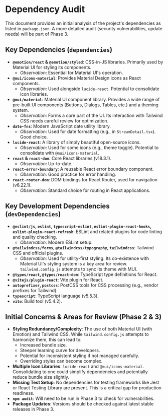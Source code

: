 # Dependency Audit

This document provides an initial analysis of the project's dependencies as listed in `package.json`. A more detailed audit (security vulnerabilities, update needs) will be part of Phase 3.

## Key Dependencies (`dependencies`)

- **`@emotion/react` & `@emotion/styled`**: CSS-in-JS libraries. Primarily used by Material UI for styling its components.
    - *Observation*: Essential for Material UI's operation.
- **`@mui/icons-material`**: Provides Material Design icons as React components.
    - *Observation*: Used alongside `lucide-react`. Potential to consolidate icon libraries.
- **`@mui/material`**: Material UI component library. Provides a wide range of pre-built UI components (Buttons, Dialogs, Tables, etc.) and a theming system.
    - *Observation*: Forms a core part of the UI. Its interaction with Tailwind CSS needs careful review for optimization.
- **`date-fns`**: Modern JavaScript date utility library.
    - *Observation*: Used for date formatting (e.g., in `StreamDetail.tsx`). Good choice.
- **`lucide-react`**: A library of simply beautiful open-source icons.
    - *Observation*: Used for some icons (e.g., theme toggle). Potential to consolidate with `@mui/icons-material`.
- **`react` & `react-dom`**: Core React libraries (v18.3.1).
    - *Observation*: Up-to-date.
- **`react-error-boundary`**: A reusable React error boundary component.
    - *Observation*: Good practice for error handling.
- **`react-router-dom`**: DOM bindings for React Router, used for navigation (v6.22.1).
    - *Observation*: Standard choice for routing in React applications.

## Key Development Dependencies (`devDependencies`)

- **`@eslint/js`, `eslint`, `typescript-eslint`, `eslint-plugin-react-hooks`, `eslint-plugin-react-refresh`**: ESLint and related plugins for code linting and quality checking.
    - *Observation*: Modern ESLint setup.
- **`@tailwindcss/forms`, `@tailwindcss/typography`, `tailwindcss`**: Tailwind CSS and official plugins.
    - *Observation*: Used for utility-first styling. Its co-existence with Material UI's styling system is a key area for review. `tailwind.config.js` attempts to sync its theme with MUI.
- **`@types/react`, `@types/react-dom`**: TypeScript type definitions for React.
- **`@vitejs/plugin-react`**: Vite plugin for React.
- **`autoprefixer`, `postcss`**: PostCSS tools for CSS processing (e.g., vendor prefixes for Tailwind).
- **`typescript`**: TypeScript language (v5.5.3).
- **`vite`**: Build tool (v5.4.2).

## Initial Concerns & Areas for Review (Phase 2 & 3)
- **Styling Redundancy/Complexity**: The use of both Material UI (with Emotion) and Tailwind CSS. While `tailwind.config.js` attempts to harmonize them, this can lead to:
    - Increased bundle size.
    - Steeper learning curve for developers.
    - Potential for inconsistent styling if not managed carefully.
    - Overriding styles can become complex.
- **Multiple Icon Libraries**: `lucide-react` and `@mui/icons-material`. Consolidating to one could simplify dependencies and potentially reduce bundle size slightly.
- **Missing Test Setup**: No dependencies for testing frameworks like Jest or React Testing Library are present. This is a critical gap for production readiness.
- **`npm audit`**: Will need to be run in Phase 3 to check for vulnerabilities.
- **Package Updates**: Versions should be checked against latest stable releases in Phase 3.
```
